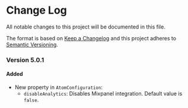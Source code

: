 
# Change Log
All notable changes to this project will be documented in this file.
 
The format is based on [Keep a Changelog](http://keepachangelog.com/)
and this project adheres to [Semantic Versioning](http://semver.org/).

### Version 5.0.1

#### Added
- New property in `AtomConfiguration`:
  - `disableAnalytics`: Disables Mixpanel integration. Default value is `false`.



